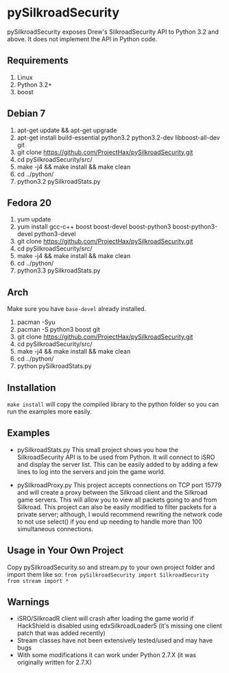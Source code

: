 pySilkroadSecurity
==================
pySilkroadSecurity exposes Drew's SilkroadSecurity API to Python 3.2 and above. It does not implement the API in Python code.

Requirements
------------
1. Linux
2. Python 3.2+
3. boost

Debian 7
--------
1. apt-get update && apt-get upgrade
2. apt-get install build-essential python3.2 python3.2-dev libboost-all-dev git
3. git clone https://github.com/ProjectHax/pySilkroadSecurity.git
4. cd pySilkroadSecurity/src/
5. make -j4 && make install && make clean
6. cd ../python/
7. python3.2 pySilkroadStats.py

Fedora 20
---------
1. yum update
2. yum install gcc-c++ boost boost-devel boost-python3 boost-python3-devel python3-devel
3. git clone https://github.com/ProjectHax/pySilkroadSecurity.git
4. cd pySilkroadSecurity/src/
5. make -j4 && make install && make clean
6. cd ../python/
7. python3.3 pySilkroadStats.py

Arch
----
Make sure you have `base-devel` already installed.
1. pacman -Syu
2. pacman -S python3 boost git
3. git clone https://github.com/ProjectHax/pySilkroadSecurity.git
4. cd pySilkroadSecurity/src/
5. make -j4 && make install && make clean
6. cd ../python/
7. python pySilkroadStats.py

Installation
------------
`make install` will copy the compiled library to the python folder so you can run the examples more easily.

Examples
--------
* pySilkroadStats.py
This small project shows you how the SilkroadSecurity API is to be used from Python. It will connect to iSRO and display the server list. This can be easily added to by adding a few lines to log into the servers and join the game world.

* pySilkroadProxy.py
This project accepts connections on TCP port 15779 and will create a proxy between the Silkroad client and the Silkroad game servers. This will allow you to view all packets going to and from Silkroad. This project can also be easily modified to filter packets for a private server; although, I would recommend rewriting the network code to not use select() if you end up needing to handle more than 100 simultaneous connections.

Usage in Your Own Project
-------------------------
Copy pySilkroadSecurity.so and stream.py to your own project folder and import them like so:
`from pySilkroadSecurity import SilkroadSecurity
from stream import *`

Warnings
--------
* iSRO/SilkroadR client will crash after loading the game world if HackShield is disabled using edxSilkroadLoader5 (it's missing one client patch that was added recently)
* Stream classes have not been extensively tested/used and may have bugs
* With some modifications it can work under Python 2.7.X (it was originally written for 2.7.X)